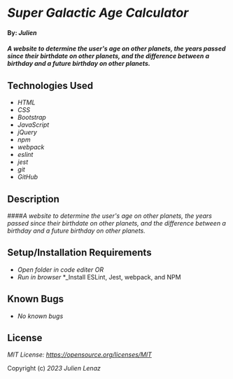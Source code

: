 # _Super Galactic Age Calculator_

#### By: _**Julien**_

#### _A website to determine the user's age on other planets, the years passed since their birthdate on other planets, and the difference between a birthday and a future birthday on other planets._


## Technologies Used

* _HTML_
* _CSS_
* _Bootstrap_
* _JavaScript_
* _jQuery_
* _npm_
* _webpack_
* _eslint_
* _jest_
* _git_
* _GitHub_

## Description
####_A website to determine the user's age on other planets, the years passed since their birthdate on other planets, and the difference between a birthday and a future birthday on other planets._

## Setup/Installation Requirements
* _Open folder in code editer OR_
* _Run in browser_
*_Install ESLint, Jest, webpack, and NPM

## Known Bugs

* _No known bugs_


## License
_MIT License: https://opensource.org/licenses/MIT_

Copyright (c) _2023_ _Julien Lenaz_